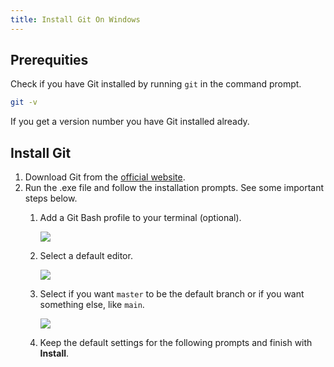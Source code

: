```yaml
---
title: Install Git On Windows
---
```


## Prerequities

Check if you have Git installed by running `git` in the command prompt.

```bash
git -v
```

If you get a version number you have Git installed already.

## Install Git

1. Download Git from the [official website](https://git-scm.com). 
1. Run the .exe file and follow the installation prompts. See some important steps below.
	1. Add a Git Bash profile to your terminal (optional).

		![](/assets/images/git-1.png)

	1. Select a default editor.

		![](/assets/images/git-2.png)

	1. Select if you want `master` to be the default branch or if you want something else, like `main`.

		![](/assets/images/git-3.png)


	1. Keep the default settings for the following prompts and finish with **Install**.